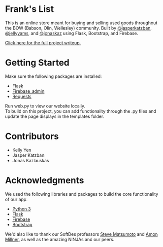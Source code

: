 # Frank's List
This is an online store meant for buying and selling used goods throughout the BOW (Babson, Olin, Wellesley) community. Built by [@jasperkatzban](https://github.com/jasperkatzban/), [@jellyyams](https://github.com/jellyyams/), and [@jonaskaz](https://github.com/jonaskaz) using Flask, Bootstrap, and Firebase.
    
[Click here for the full project writeup.](https://sd2020spring.github.io/DepthProject-kelly-jasper-jonas/)

# Getting Started  
Make sure the following packages are installed:  
- [Flask](https://flask.palletsprojects.com)
- [Firebase_admin](https://firebase.google.com/) 
- [Requests](https://requests.readthedocs.io/en/master/)
  
Run web.py to view our website locally.  
To build on this project, you can add functionality through the .py files and update the page displays in the templates folder.  

# Contributors  
- Kelly Yen  
- Jasper Katzban  
- Jonas Kazlauskas  

# Acknowledgments  
We used the following libraries and packages to build the core functionality of our app:
- [Python 3](https://www.python.org/)
- [Flask](https://flask.palletsprojects.com)
- [Firebase](https://firebase.google.com/)
- [Bootstrap](https://getbootstrap.com/)

We'd also like to thank our SoftDes professors [Steve Matsumoto](https://www.stevematsumoto.net/) and [Amon Millner](http://www.amonmillner.com/), as well as the amazing NINJAs and our peers. 

